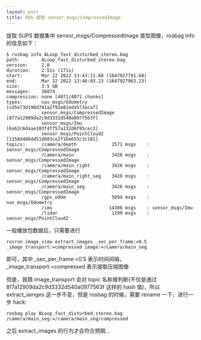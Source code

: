 ```yaml
---
layout: post
title: ROS 提取 sensor_msgs/CompressedImage
---
```


提取 SUPS 数据集中 sensor_msgs/CompressedImage 类型图像，rosbag info 的信息如下：

```
$ rosbag info ALoop_fast_disturbed_stereo.bag 
path:        ALoop_fast_disturbed_stereo.bag
version:     2.0
duration:    2:51s (171s)
start:       Mar 22 2022 13:43:11.68 (1647927791.68)
end:         Mar 22 2022 13:46:03.23 (1647927963.23)
size:        3.5 GB
messages:    36874
compression: none [4071/4071 chunks]
types:       nav_msgs/Odometry           [cd5e73d190d741a2f92e81eda573aca7]
             sensor_msgs/CompressedImage [8f7a12909da2c9d3332d540a0977563f]
             sensor_msgs/Imu             [6a62c6daae103f4ff57a132d6f95cec2]
             sensor_msgs/PointCloud2     [1158d486dd51d683ce2f1be655c3c181]
topics:      /camera/depth             2571 msgs    : sensor_msgs/CompressedImage
             /camera/main              3426 msgs    : sensor_msgs/CompressedImage
             /camera/main_right        3426 msgs    : sensor_msgs/CompressedImage
             /camera/main_right_seg    3426 msgs    : sensor_msgs/CompressedImage
             /camera/main_seg          3426 msgs    : sensor_msgs/CompressedImage
             /gps_odom                 5094 msgs    : nav_msgs/Odometry          
             /imu                     14306 msgs    : sensor_msgs/Imu            
             /lidar                    1199 msgs    : sensor_msgs/PointCloud2

```

一般播放包数据后，只需要进行

```
rosrun image_view extract_images _sec_per_frame:=0.5 _image_transport:=compressed image:=/camera/main_seg
```

即可，其中 _sec_per_frame:=0.5 表示时间间隔，_image_transport:=compressed 表示提取压缩图像

但是，我猜 image_transport 会对 topic 名称做判断(不仅是通过 8f7a12909da2c9d3332d540a0977563f 这样的 hash 值)，所以 extract_iamges 这一步不变，但是 rosbag 的时候，需要 rename 一下，进行一步 hack: 

```
rosbag play BLoop_fast_disturbed_stereo.bag /camera/main_seg:=/camera/main_seg/compressed
```

之后 extract_images 的行为才会符合预期...
